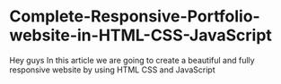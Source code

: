 # Complete-Responsive-Portfolio-website-in-HTML-CSS-JavaScript
Hey guys In this article we are going to create a beautiful and fully responsive website by using HTML CSS and JavaScript
